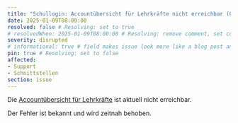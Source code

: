 ```yaml
---
title: "Schullogin: Accountübersicht für Lehrkräfte nicht erreichbar (09.01.2025)"
date: 2025-01-09T08:00:00
resolved: false # Resolving: set to true
# resolvedWhen: 2025-01-09T08:00:00 # Resolving: remove comment, set correct end datetime
severity: disrupted
# informational: true # field makes issue look more like a blog post and removes any references to downtime length
pin: true # Resolving: set to false
affected:
- Support
- Schnittstellen
section: issue
---
```


Die [Accountübersicht für Lehrkräfte](https://docs.schullogin.de/15-Schnellstart/20-Accounts-verwalten/05-Nutzeruebersicht/Index.html) ist aktuell nicht erreichbar.

Der Fehler ist bekannt und wird zeitnah behoben.
